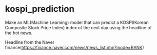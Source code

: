 # kospi_prediction

Make an ML(Machine Learning) model that can predict a KOSPI(Korean Composite Stock Price Index) index of the next day using the headline of the hot news.


Headline from the Naver finance(https://finance.naver.com/news/news_list.nhn?mode=RANK)

